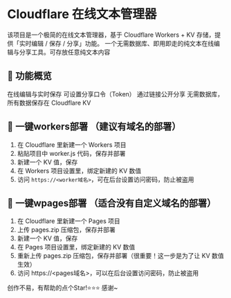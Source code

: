 # Cloudflare 在线文本管理器
该项目是一个极简的在线文本管理器，基于 Cloudflare Workers + KV 存储，提供「实时编辑 / 保存 / 分享」功能。
一个无需数据库、即用即走的纯文本在线编辑与分享工具。可存放任意纯文本内容

## 🚀 功能概览
在线编辑与实时保存
可设置分享口令（Token）
通过链接公开分享
无需数据库，所有数据保存在 Cloudflare KV

## 🚀 一键workers部署 （建议有域名的部署）
1. 在 Cloudflare 里新建一个 Workers 项目  
2. 粘贴项目中 worker.js 代码，保存并部署  
3. 新建一个 KV 值，保存  
4. 在 Workers 项目设置里，绑定新建的 KV 数值  
5. 访问 `https://<worker域名>`，可在后台设置访问密码，防止被盗用

## 🚀 一键wpages部署 （适合没有自定义域名的部署）
1. 在 Cloudflare 里新建一个 Pages 项目  
2. 上传 pages.zip 压缩包，保存并部署  
3. 新建一个 KV 值，保存  
4. 在 Pages 项目设置里，绑定新建的 KV 数值  
5. 重新上传 pages.zip 压缩包，保存并部署（很重要！这一步是为了让 KV 数值生效）  
6. 访问 https://<pages域名>，可以在后台设置访问密码，防止被盗用

创作不易，有帮助的点个Star!⭐⭐⭐
感谢~
